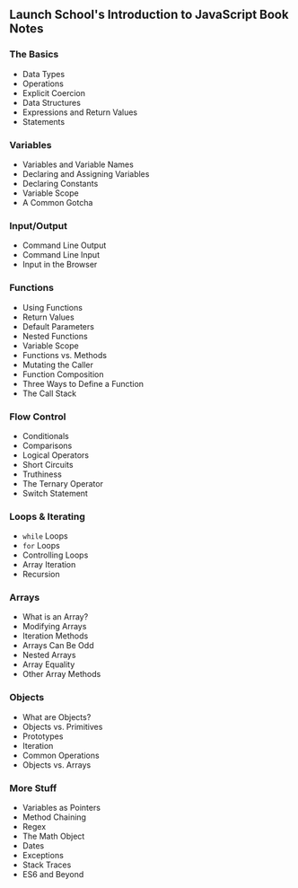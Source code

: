 ## Launch School's Introduction to JavaScript Book Notes

### The Basics

* Data Types
* Operations
* Explicit Coercion
* Data Structures
* Expressions and Return Values
* Statements

### Variables

* Variables and Variable Names
* Declaring and Assigning Variables
* Declaring Constants
* Variable Scope
* A Common Gotcha

### Input/Output

* Command Line Output
* Command Line Input
* Input in the Browser

### Functions

* Using Functions
* Return Values
* Default Parameters
* Nested Functions
* Variable Scope
* Functions vs. Methods
* Mutating the Caller
* Function Composition
* Three Ways to Define a Function
* The Call Stack

### Flow Control

* Conditionals
* Comparisons
* Logical Operators
* Short Circuits
* Truthiness
* The Ternary Operator
* Switch Statement

### Loops & Iterating

* `while` Loops
* `for` Loops
* Controlling Loops
* Array Iteration
* Recursion

### Arrays

* What is an Array?
* Modifying Arrays
* Iteration Methods
* Arrays Can Be Odd
* Nested Arrays
* Array Equality
* Other Array Methods

### Objects

* What are Objects?
* Objects vs. Primitives
* Prototypes
* Iteration
* Common Operations
* Objects vs. Arrays

### More Stuff

* Variables as Pointers
* Method Chaining
* Regex
* The Math Object
* Dates
* Exceptions
* Stack Traces
* ES6 and Beyond